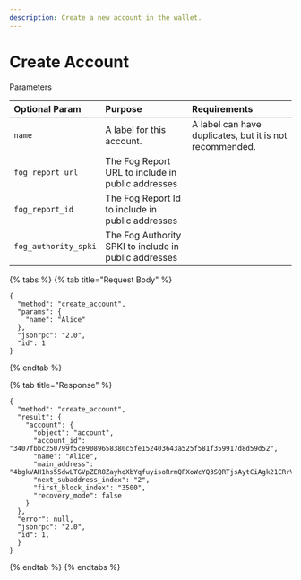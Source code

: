```yaml
---
description: Create a new account in the wallet.
---
```


# Create Account

Parameters

| Optional Param | Purpose | Requirements |
| :--- | :--- | :--- |
| `name` | A label for this account. | A label can have duplicates, but it is not recommended. |
| `fog_report_url` | The Fog Report URL to include in public addresses | |
| `fog_report_id` | The Fog Report Id to include in public addresses | |
| `fog_authority_spki` | The Fog Authority SPKI to include in public addresses |  |

{% tabs %}
{% tab title="Request Body" %}
```text
{
  "method": "create_account",
  "params": {
    "name": "Alice"
  },
  "jsonrpc": "2.0",
  "id": 1
}
```
{% endtab %}

{% tab title="Response" %}
```text
{
  "method": "create_account",
  "result": {
    "account": {
      "object": "account",
      "account_id": "3407fbbc250799f5ce9089658380c5fe152403643a525f581f359917d8d59d52",
      "name": "Alice",
      "main_address": "4bgkVAH1hs55dwLTGVpZER8ZayhqXbYqfuyisoRrmQPXoWcYQ3SQRTjsAytCiAgk21CRrVNysVw5qwzweURzDK9HL3rGXFmAAahb364kYe3",
      "next_subaddress_index": "2",
      "first_block_index": "3500",
      "recovery_mode": false
    }
  },
  "error": null,
  "jsonrpc": "2.0",
  "id": 1,
  }
}
```
{% endtab %}
{% endtabs %}

